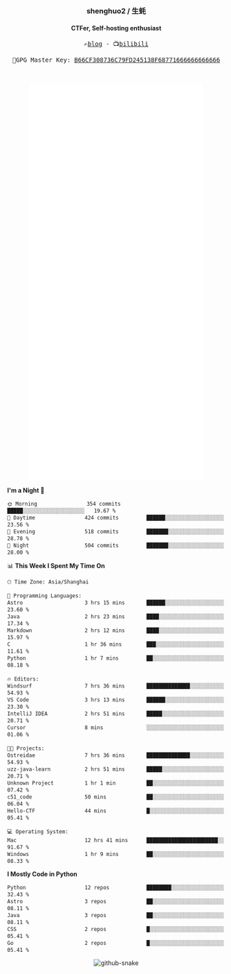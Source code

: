 <h3 align="center"> shenghuo2 / 生蚝 </h3>
<h4 align="center" >CTFer, Self-hosting enthusiast</h3>


<p align="center">
  <samp>
    ✍️<a href="https://blog.shenghuo2.top/">blog</a> -
    📺<a href="https://space.bilibili.com/85894935">bilibili</a>
  </samp>
</p>
<p align="center">
  <samp>
     🔐GPG Master Key: <a align="center" href="https://github.com/shenghuo2.gpg">B66CF308736C79FD245138F68771666666666666</a>
  </samp>
</p>
<br>
<p align="center">
  <a href="https://github.com/shenghuo2">
    <img width="400" align="top" src="https://github.com/shenghuo2/shenghuo2/blob/main/metrics.left.svg" />
  </a>
  <a href="https://github.com/shenghuo2">
    <img width="400" align="top" src="https://github.com/shenghuo2/shenghuo2/blob/main/metrics.right.svg" />
  </a>
</p>


<!--START_SECTION:waka-->
**I'm a Night 🦉** 

```text
🌞 Morning                354 commits         █████░░░░░░░░░░░░░░░░░░░░   19.67 % 
🌆 Daytime                424 commits         ██████░░░░░░░░░░░░░░░░░░░   23.56 % 
🌃 Evening                518 commits         ███████░░░░░░░░░░░░░░░░░░   28.78 % 
🌙 Night                  504 commits         ███████░░░░░░░░░░░░░░░░░░   28.00 % 
```


📊 **This Week I Spent My Time On** 

```text
🕑︎ Time Zone: Asia/Shanghai

💬 Programming Languages: 
Astro                    3 hrs 15 mins       ██████░░░░░░░░░░░░░░░░░░░   23.60 % 
Java                     2 hrs 23 mins       ████░░░░░░░░░░░░░░░░░░░░░   17.34 % 
Markdown                 2 hrs 12 mins       ████░░░░░░░░░░░░░░░░░░░░░   15.97 % 
C                        1 hr 36 mins        ███░░░░░░░░░░░░░░░░░░░░░░   11.61 % 
Python                   1 hr 7 mins         ██░░░░░░░░░░░░░░░░░░░░░░░   08.18 % 

🔥 Editors: 
Windsurf                 7 hrs 36 mins       ██████████████░░░░░░░░░░░   54.93 % 
VS Code                  3 hrs 13 mins       ██████░░░░░░░░░░░░░░░░░░░   23.30 % 
IntelliJ IDEA            2 hrs 51 mins       █████░░░░░░░░░░░░░░░░░░░░   20.71 % 
Cursor                   8 mins              ░░░░░░░░░░░░░░░░░░░░░░░░░   01.06 % 

🐱‍💻 Projects: 
Ostreidae                7 hrs 36 mins       ██████████████░░░░░░░░░░░   54.93 % 
uzz-java-learn           2 hrs 51 mins       █████░░░░░░░░░░░░░░░░░░░░   20.71 % 
Unknown Project          1 hr 1 min          ██░░░░░░░░░░░░░░░░░░░░░░░   07.42 % 
c51_code                 50 mins             ██░░░░░░░░░░░░░░░░░░░░░░░   06.04 % 
Hello-CTF                44 mins             █░░░░░░░░░░░░░░░░░░░░░░░░   05.41 % 

💻 Operating System: 
Mac                      12 hrs 41 mins      ███████████████████████░░   91.67 % 
Windows                  1 hr 9 mins         ██░░░░░░░░░░░░░░░░░░░░░░░   08.33 % 
```

**I Mostly Code in Python** 

```text
Python                   12 repos            ████████░░░░░░░░░░░░░░░░░   32.43 % 
Astro                    3 repos             ██░░░░░░░░░░░░░░░░░░░░░░░   08.11 % 
Java                     3 repos             ██░░░░░░░░░░░░░░░░░░░░░░░   08.11 % 
CSS                      2 repos             █░░░░░░░░░░░░░░░░░░░░░░░░   05.41 % 
Go                       2 repos             █░░░░░░░░░░░░░░░░░░░░░░░░   05.41 % 
```




<!--END_SECTION:waka-->


<div align="center">
  <picture>
    <source media="(prefers-color-scheme: dark)" srcset="https://gist.githubusercontent.com/shenghuo2/bfce20b14ab0484cef03bae6e60e0b3a/raw/github-snake-dark.svg" />
    <source media="(prefers-color-scheme: light)" srcset="https://gist.githubusercontent.com/shenghuo2/bfce20b14ab0484cef03bae6e60e0b3a/raw/github-snake.svg" />
    <img alt="github-snake" src="https://gist.githubusercontent.com/shenghuo2/bfce20b14ab0484cef03bae6e60e0b3a/raw/github-snake.svg" />
  </picture>
</div>

<!--
**shenghuo2/shenghuo2** is a ✨ _special_ ✨ repository because its `README.md` (this file) appears on your GitHub profile.

Here are some ideas to get you started:

- 🔭 I’m currently working on ...
- 🌱 I’m currently learning ...
- 👯 I’m looking to collaborate on ...
- 🤔 I’m looking for help with ...
- 💬 Ask me about ...
- 📫 How to reach me: ...
- 😄 Pronouns: ...
- ⚡ Fun fact: ...
-->
